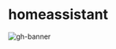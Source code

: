 # homeassistant
![gh-banner](https://user-images.githubusercontent.com/34514709/33998727-0b5ff414-e0ae-11e7-81ac-2a71630ff33e.png)
